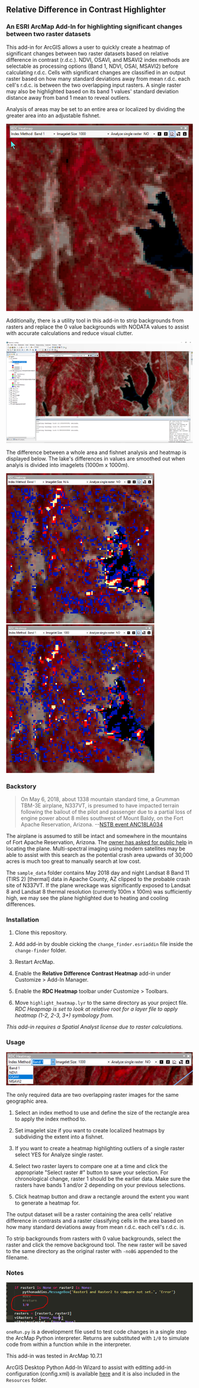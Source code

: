## Relative Difference in Contrast Highlighter

### An ESRI ArcMap Add-In for highlighting significant changes between two raster datasets

This add-in for ArcGIS allows a user to quickly create a heatmap of significant changes between two raster datasets based on relative difference in contrast (r.d.c.). NDVI, OSAVI, and MSAVI2 index methods are selectable as processing options (Band 1, NDVI, OSAI, MSAVI2) before calculating r.d.c. Cells with significant changes are classified in an output raster based on how many standard deviations away from mean r.d.c. each cell's r.d.c. is between the two overlapping input rasters. A single raster may also be highlighted based on its band 1 values' standard deviation distance away from band 1 mean to reveal outliers. 

Analysis of areas may be set to an entire area or localized by dividing the greater area into an adjustable fishnet.

![rdc-heatmap-imagelet-animated](https://raw.githubusercontent.com/ansonl/rdc-heatmap-arcmap-add-in/master/images/imagelet_animated_demo.gif)

Additionally, there is a utility tool in this add-in to strip backgrounds from rasters and replace the 0 value backgrounds with NODATA values to assist with accurate calculations and reduce visual clutter.

![rdc-heatmap-demo-screenshot](https://raw.githubusercontent.com/ansonl/rdc-heatmap-arcmap-add-in/master/images/demo_screenshot.PNG)

The difference between a whole area and fishnet analysis and heatmap is displayed below. The lake's differences in values are smoothed out when analyis is divided into imagelets (1000m x 1000m). 

<img src="https://raw.githubusercontent.com/ansonl/rdc-heatmap-arcmap-add-in/master/images/no_imagelets_demo.PNG" width="400" alt="Whole area analysis"/>    <img src="https://raw.githubusercontent.com/ansonl/rdc-heatmap-arcmap-add-in/master/images/imagelet_size_1000_demo.PNG" width="400" alt="Imagelet (1000m x 1000m) analysis"/>


### Backstory

> On May 6, 2018, about 1338 mountain standard time, a Grumman TBM-3E airplane, N337VT, is presumed to have impacted terrain following the bailout of the pilot and passenger due to a partial loss of engine power about 8 miles southwest of Mount Baldy, on the Fort Apache Reservation, Arizona. 
--[NSTB event ANC18LA034](https://www.ntsb.gov/_layouts/ntsb.aviation/brief.aspx?ev_id=20180507X34747)

The airplane is assumed to still be intact and somewhere in the mountains of Fort Apache Reservation, Arizona. The [owner has asked for public help](http://tbmavenger.blogspot.com/2018/06/tbm-avenger-lost-in-white-mountains-of.html) in locating the plane. Multi-spectral imaging using modern satellites may be able to assist with this search as the potential crash area upwards of 30,000 acres is much too great to manually search at low cost. 

The `sample_data` folder contains May 2018 day and night Landsat 8 Band 11 (TIRS 2) [thermal] data in Apache County, AZ clipped to the probable crash site of N337VT. If the plane wreckage was significantly exposed to Landsat 8 and Landsat 8 thermal resolution (currently 100m x 100m) was sufficiently high, we may see the plane highlighted due to heating and cooling differences. 

### Installation

1. Clone this repository.

2. Add add-in by double cicking the `change_finder.esriaddin` file inside the `change-finder` folder. 

3. Restart ArcMap.

4. Enable the **Relative Difference Contrast Heatmap** add-in under Customize > Add-In Manager.

5. Enable the **RDC Heatmap** toolbar under Customize > Toolbars.

6. Move `highlight_heatmap.lyr` to the same directory as your project file. *RDC Heapmap is set to look at relative root for a layer file to apply heatmap (1-2, 2-3, 3+) symbology from.*

*This add-in requires a Spatial Analyst license due to raster calculations.*

### Usage

![rdc=heatmap-add-in-screenshot](https://raw.githubusercontent.com/ansonl/rdc-heatmap-arcmap-add-in/master/images/add-in_screenshot.PNG)

The only required data are two overlapping raster images for the same geographic area. 

1. Select an index method to use and define the size of the rectangle area to apply the index method to. 

2. Set imagelet size if you want to create localized heatmaps by subdividing the extent into a fishnet. 

3. If you want to create a heatmap highlighting outliers of a single raster select YES for Analyze single raster. 

4. Select two raster layers to compare one at a time and click the appropriate "Select raster #" button to save your selection. For chronological change, raster 1 should be the earlier data. Make sure the rasters have bands 1 and/or 2 depending on your previous selections.

5. Click heatmap button and draw a rectangle around the extent you want to generate a heatmap for. 

The output dataset will be a raster containing the area cells' relative difference in contrasts and a raster classifying cells in the area based on how many standard deviations away from mean r.d.c. each cell's r.d.c. is. 

To strip backgrounds from rasters with 0 value backgrounds, select the raster and click the remove background tool. The new raster will be saved to the same directory as the original raster with `-noBG` appended to the filename.

### Notes

![poor man's return](https://raw.githubusercontent.com/ansonl/rdc-heatmap-arcmap-add-in/master/images/drop-in_return_for_arcmap_interpreter.png)

`oneRun.py` is a development file used to test code changes in a single step the ArcMap Python interpreter. Returns are substituted with `1/0` to simulate code from within a function while in the interpreter. 

This add-in was tested in ArcMap 10.7.1

ArcGIS Desktop Python Add-In Wizard to assist with editting add-in configuration (config.xml) is available [here](https://www.arcgis.com/home/item.html?id=5f3aefe77f6b4f61ad3e4c62f30bff3b) and it is also included in the `Resources` folder.
